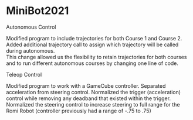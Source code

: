 # MiniBot2021

Autonomous Control

Modified program to include trajectories for both Course 1 and Course 2.  
Added additional trajectory call to assign which trajectory will be called during autonomous.  
This change allowed us the flexibility to retain trajectories for both courses and to run different autonomous courses by changing one line of code.

Teleop Control

Modified program to work with a GameCube controller.
Separated acceleration from steering control.
Normalized the trigger (acceleration) control while removing any deadband that existed within the trigger.
Normalized the steering control to increase steering to full range for the Romi Robot (controller previously had a range of -.75 to .75)
